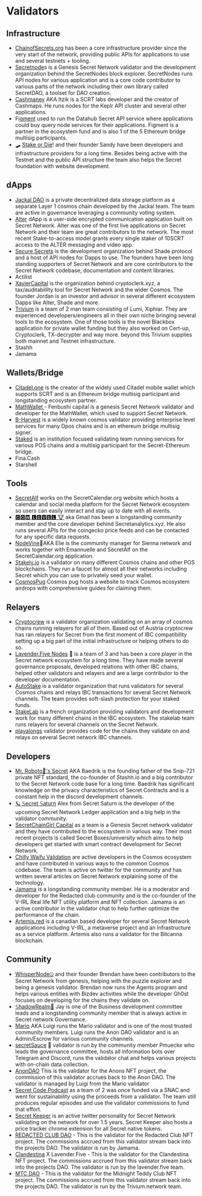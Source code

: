 # Validators

## Infrastructure

* [ChainofSecrets.org](https://chainofsecrets.org/) has been a core infrastructure provider since the very start of the network, providing public APIs for applications to use and several testnets + tooling.
* [Secretnode](https://secretnodes.com/)s is a Genesis Secret Network validator and the development organization behind the SecretNodes block explorer. SecretNodes runs API nodes for various application and is a core code contributor to various parts of the network including their own library called SecretDAO, a toolset for DAO creation.
* [Cashmaney](https://github.com/Cashmaney) AKA Itzik is a SCRT labs developer and the creator of Cashmaps. He runs nodes for the Keplr API cluster and several other applications.
* F[igment](https://www.figment.io/) used to run the Datahub Secret API service where applications could buy query node services for their applications. Figment is a partner in the ecosystem fund and is also 1 of the 5 Ethereum bridge multisig participants.
* 🛹 [Stake or Die](https://stakeordie.com/)! and their founder Sandy have been developers and infrastructure providers for a long time. Besides being active with the Testnet and the public API structure the team also helps the Secret foundation with website development.

## dApps

* [Jackal DAO](https://jackaldao.com/) is a private decentralized data storage platform as a separate Layer 1 cosmos chain developed by the Jackal team. The team are active in governance leveraging a community voting system.
* [Alter](https://altermail.live/) dApp is a user-side encrypted communication application built on Secret Network. Alter was one of the first live applications on Secret Network and their team are great contributors to the network. The most recent Stake-to-access model grants every single staker of 10SCRT access to the ALTER messaging and video app.
* [Secure Secrets](https://www.securesecrets.org/) is the development organization behind Shade protocol and a host of API nodes for Dapps to use. The founders have been long standing supporters of Secret Network and are core contributors to the Secret Network codebase, documentation and content libraries.
* Actilist
* [XavierCapital](https://cryptoclerk.xyz/introduction) is the organization behind cryptoclerk.xyz, a tax/auditabillity tool for Secret Network and the wider Cosmos. The founder Jordan is an investor and advisor in several different ecosystem Dapps like Alter, Shade and more.
* [Trivium](https://trivium.network/) is a team of 2 man team consisting of Lumi, Xiphiar. They are experienced developers/engineers all in their own niche bringing several tools to the ecosystem. One of those tools is the novel Blackbox application for private wallet funding but they also worked on Cert-up, Cryptoclerk, TX-decrypter and way more. beyond this Trivium supplies both mainnet and Testnet infrastructure.
* Stashh
* Jamama



## Wallets/Bridge

* [Citadel.one](https://citadel.one/)  is the creator of the widely used Citadel mobile wallet which supports SCRT and is an Ethereum bridge multisig participant and longstanding ecosystem partner.
* [MathWallet ](https://twitter.com/fenbushi) - Fenbushi capital is a genesis Secret Network validator and developer for the MathWallet, which used to support Secret Network.
* [B-Harvest](https://bharvest.io/) is a widely known cosmos validator providing enterprise level services for many Dpos chains and is an ethereum bridge multisig signer.
* [Staked](https://staked.us/) is an institution focused validating team running services for various POS chains and a multisig participant for the Secret-Ethereum bridge.
* Fina.Cash
* Starshell

## Tools

* [SecretAlf](https://www.secretcalendar.org/) works on the SecretCalendar.org website which hosts a calendar and social media platform for the Secret Network ecosystem so users can easily interact and stay up to date with all events.
* [🅲🅾🆆 🅻🅴🆅🅴🅻 🐮](https://www.secretanalytics.xyz/)  aka Gmail has been a longstanding community member and the core developer behind Secretanalytics.xyz. He also runs several APIs for the coingecko price feeds and can be contacted for any specific data requests.
* [NodeVine](https://www.secretcalendar.org/)🍇AKA Elie is the community manager for Sienna network and works together with Emannuelle and SecretAlf on the SecretCalendar.org application.
* [Stakely.io](https://stakely.io/en/faucet) is a validator on many different Cosmos chains and other POS blockchains. They run a faucet for almost all their networks including Secret which you can use to privately seed your wallet.
* [CosmosPug](https://cosmospug.com/) Cosmos pug hosts a website to track Cosmos ecosystem airdrops with comprehensive guides for claiming them.

## Relayers

* [Cryptocrew](https://ccvalidators.com/) is a validator organization validating on an array of cosmos chains running relayers for all of them. Based out of Austria cryptocrew has ran relayers for Secret from the first moment of IBC compatibility setting up a big part of the initial infrastructure or helping others to do so.
* [Lavender.Five Nodes](https://www.lavenderfive.com/) 🐝 is a team of 3 and has been a core player in the Secret network ecosystem for a long time. They have made several governance proposals, developed relations with other IBC chains, helped other validators and relayers and are a large contributor to the developer documentation.
* [AutoStake](https://autostake.net/) is a validator organization that runs validators for several Cosmos chains and relays IBC transactions for several Secret Network channels. The team provides soft-slash protection for your staked funds.
* [StakeLab](https://www.stakelab.fr/) is a french organization providing validators and development work for many different chains in the IBC ecosystem. The stakelab team runs relayers for several channels on the Secret Network.
* [playalongs](https://github.com/PFC-Validator) validator provides code for the chains they validate on and relays on several Secret network IBC channels.

## Developers

* [Mr. Roboto🤖's Secret](https://github.com/baedrik) AKA Baedrik is the founding father of the Snip-721 private NFT standard, the co-founder of Stashh.io and a big contributor to the Secret Network code base for a long time. Baedrik has significant knowledge on the privacy characteristics of Secret Contracts and is a constant help in the discord development channels.
* [🪐 𝕊ecret 𝕊aturn](https://twitter.com/Secret\_Saturn\_) Alex from Secret Saturn is the developer of the upcoming Secret Network Ledger application and a big help in the validator community.
* [SecretChainGirl Capital](https://twitter.com/secretchaingirl) as a team is a Genesis Secret network validator and they have contributed to the ecosystem in various way. Their most recent projects is called Secret Boxes/university which aims to help developers get started with smart contract development for Secret Network.
* [Chilly Waifu Validation](https://look.chillvalidation.com/) are active developers in the Cosmos ecosystem and have contributed in various ways to the common Cosmos codebase. The team is active on twitter for the community and has written several articles on Secret Network explaining some of the technology.
* [Jamama](https://twitter.com/jamama2354) is a longstanding community member. He is a moderator and developer for the Redacted club community and is the co-founder of the V-IRL Real life NFT utility platform and NFT collection. Jamama is an active contributor in the validator chat to help further optimize the performance of the chain.
* [Artemis.red](https://twitter.com/Artemis\_js) is a canadian based developer for several Secret Network applications including V-IRL, a metaverse project and an Infrastructure as a service platform. Artemis also runs a validator for the Bitcanna blockchain.

## Community

* [WhisperNode🤐](https://www.whispernode.com/) and their founder Brendan have been contributors to the Secret Network from genesis, helping with the puzzle explorer and being a genesis validator. Brendan now runs the Agents program and helps various entities with Bizdev activities while the developer Gh0st focuses on developing for the chains they validate on.
* [𝕊hadowRealm🥷](https://twitter.com/ScrtValidator) Jay is one of the Business development committee leads and a longstanding community member that is always active in Secret network Governance.
* [Mario](https://secretnodes.com/secret/chains/secret-4/validators/secretvaloper16p9uqwcq2gvz75y5p9zvhn7vek9ra9zfunwyf0) AKA Luigi runs the Mario validator and is one of the most trusted community members. Luigi runs the Anon DAO validator and is an Admin/Escrow for various community channels.
* [secretSauce](https://mobile.twitter.com/scrtsauce) 🍯 validator is run by the community member Pmuecke who leads the governance committee, hosts all information bots over Telegram and Discord, runs the validator chat and helps various projects with on-chain data collection.
* [AnonDAO](https://www.anons.army/) This is the validator for the Anons NFT project, the commission of this validator accrues back to the Anon DAO. The validator is managed by Luigi from the Mario validator
* [Secret Code Podcast](https://www.secretcodepodcast.com/) as a team of 2 was once funded via a SNAC and went for sustainability using the proceeds from a validator. The team still produces regular episodes and use the validator commissions to fund that effort.
* [Secret Keeper](https://scrtkeeper.com/) is an active twitter personality for Secret Network validating on the network for over 1.5 years. Secret Keeper also hosts a price tracker chrome extension for all Secret native tokens.
* [REDACTED CLUB DAO](https://www.redactedclub.com/) - This is the validator for the Redacted Club NFT project. The commissions accrued from this validator stream back into the projects DAO. The validator is run by Jamama.
* [Clandestina](https://clandestina.xyz/) X Lavender.Five - This is the validator for the Clandestina NFT project. The commissions accrued from this validator stream back into the projects DAO. The validator is run by the lavender.five team.
* [MTC DAO](https://www.midnightteddyclub.art/) - This is the validator for the Midnight Teddy Club NFT project. The commissions accrued from this validator stream back into the projects DAO. The validator is run by the Trivium.network team.

